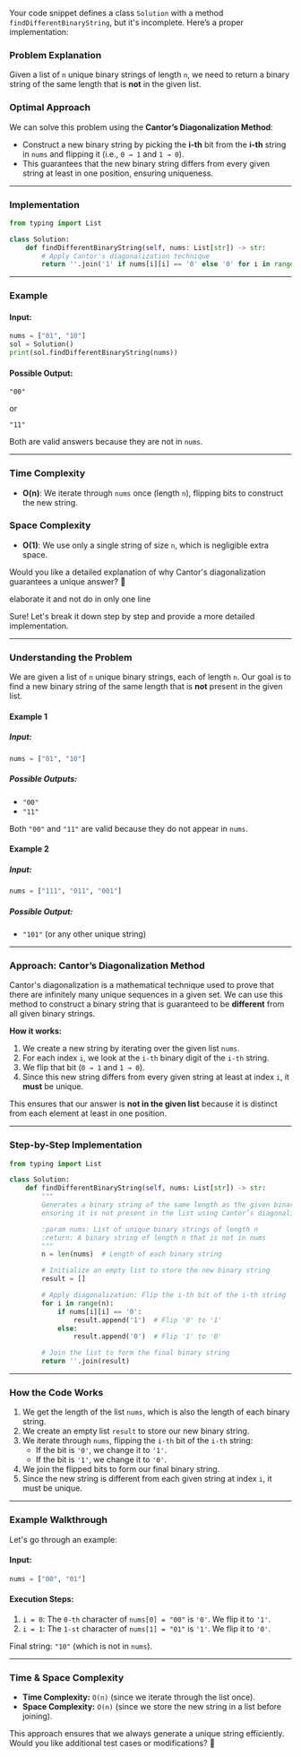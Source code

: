 Your code snippet defines a class `Solution` with a method `findDifferentBinaryString`, but it's incomplete. Here’s a proper implementation:

### **Problem Explanation**
Given a list of `n` unique binary strings of length `n`, we need to return a binary string of the same length that is **not** in the given list.

### **Optimal Approach**
We can solve this problem using the **Cantor’s Diagonalization Method**:
- Construct a new binary string by picking the **i-th** bit from the **i-th** string in `nums` and flipping it (i.e., `0 → 1` and `1 → 0`).
- This guarantees that the new binary string differs from every given string at least in one position, ensuring uniqueness.

---

### **Implementation**
```python
from typing import List

class Solution:
    def findDifferentBinaryString(self, nums: List[str]) -> str:
        # Apply Cantor's diagonalization technique
        return ''.join('1' if nums[i][i] == '0' else '0' for i in range(len(nums)))
```

---

### **Example**
#### **Input:**
```python
nums = ["01", "10"]
sol = Solution()
print(sol.findDifferentBinaryString(nums))
```
#### **Possible Output:**
```
"00"
```
or
```
"11"
```
Both are valid answers because they are not in `nums`.

---

### **Time Complexity**
- **O(n)**: We iterate through `nums` once (length `n`), flipping bits to construct the new string.

### **Space Complexity**
- **O(1)**: We use only a single string of size `n`, which is negligible extra space.

Would you like a detailed explanation of why Cantor's diagonalization guarantees a unique answer? 🚀

elaborate it and not do in only one line

Sure! Let's break it down step by step and provide a more detailed implementation.  

---

### **Understanding the Problem**
We are given a list of `n` unique binary strings, each of length `n`. Our goal is to find a new binary string of the same length that is **not** present in the given list.

#### **Example 1**
##### **Input:**
```python
nums = ["01", "10"]
```
##### **Possible Outputs:**
- `"00"`
- `"11"`

Both `"00"` and `"11"` are valid because they do not appear in `nums`.

#### **Example 2**
##### **Input:**
```python
nums = ["111", "011", "001"]
```
##### **Possible Output:**
- `"101"` (or any other unique string)

---

### **Approach: Cantor’s Diagonalization Method**
Cantor's diagonalization is a mathematical technique used to prove that there are infinitely many unique sequences in a given set. We can use this method to construct a binary string that is guaranteed to be **different** from all given binary strings.

**How it works:**
1. We create a new string by iterating over the given list `nums`.
2. For each index `i`, we look at the `i-th` binary digit of the `i-th` string.
3. We flip that bit (`0 → 1` and `1 → 0`).
4. Since this new string differs from every given string at least at index `i`, it **must** be unique.

This ensures that our answer is **not in the given list** because it is distinct from each element at least in one position.

---

### **Step-by-Step Implementation**
```python
from typing import List

class Solution:
    def findDifferentBinaryString(self, nums: List[str]) -> str:
        """
        Generates a binary string of the same length as the given binary strings,
        ensuring it is not present in the list using Cantor’s diagonalization method.

        :param nums: List of unique binary strings of length n
        :return: A binary string of length n that is not in nums
        """
        n = len(nums)  # Length of each binary string

        # Initialize an empty list to store the new binary string
        result = []

        # Apply diagonalization: Flip the i-th bit of the i-th string
        for i in range(n):
            if nums[i][i] == '0':
                result.append('1')  # Flip '0' to '1'
            else:
                result.append('0')  # Flip '1' to '0'

        # Join the list to form the final binary string
        return ''.join(result)
```

---

### **How the Code Works**
1. We get the length of the list `nums`, which is also the length of each binary string.
2. We create an empty list `result` to store our new binary string.
3. We iterate through `nums`, flipping the `i-th` bit of the `i-th` string:
   - If the bit is `'0'`, we change it to `'1'`.
   - If the bit is `'1'`, we change it to `'0'`.
4. We join the flipped bits to form our final binary string.
5. Since the new string is different from each given string at index `i`, it must be unique.

---

### **Example Walkthrough**
Let's go through an example:

#### **Input:**
```python
nums = ["00", "01"]
```
#### **Execution Steps:**
1. `i = 0`: The `0-th` character of `nums[0] = "00"` is `'0'`. We flip it to `'1'`.
2. `i = 1`: The `1-st` character of `nums[1] = "01"` is `'1'`. We flip it to `'0'`.

Final string: `"10"` (which is not in `nums`).

---

### **Time & Space Complexity**
- **Time Complexity:** `O(n)` (since we iterate through the list once).
- **Space Complexity:** `O(n)` (since we store the new string in a list before joining).

This approach ensures that we always generate a unique string efficiently. Would you like additional test cases or modifications? 🚀